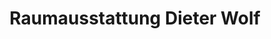 ---
title: "Raumausstattung Dieter Wolf"
url: /lorsch/raumausstattung-dieter-wolf/
shop: Gardinen
---